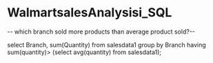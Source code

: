 # WalmartsalesAnalysisi_SQL
-- which branch sold more products than average product sold?--

select Branch,
sum(Quantity)
from salesdata1
group by Branch
having sum(quantity)> (select avg(quantity) from salesdata1);
